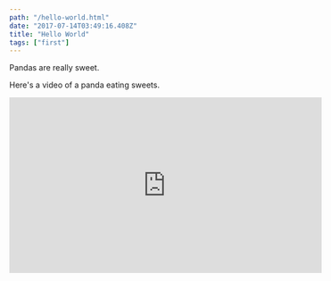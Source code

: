 ```yaml
---
path: "/hello-world.html"
date: "2017-07-14T03:49:16.408Z"
title: "Hello World"
tags: ["first"]
---
```


Pandas are really sweet.

Here's a video of a panda eating sweets.

<iframe width="560" height="315" src="https://www.youtube.com/embed/4n0xNbfJLR8" frameborder="0" allowfullscreen></iframe>

